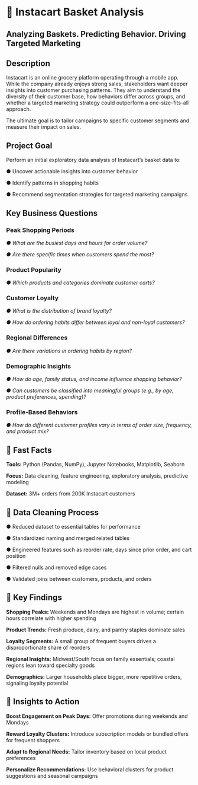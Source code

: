 # 🛒 Instacart Basket Analysis
## Analyzing Baskets. Predicting Behavior. Driving Targeted Marketing

## Description
Instacart is an online grocery platform operating through a mobile app. While the company already enjoys strong sales, stakeholders want deeper insights into customer purchasing patterns. They aim to understand the diversity of their customer base, how behaviors differ across groups, and whether a targeted marketing strategy could outperform a one-size-fits-all approach.

The ultimate goal is to tailor campaigns to specific customer segments and measure their impact on sales.

## Project Goal
Perform an initial exploratory data analysis of Instacart’s basket data to:

● Uncover actionable insights into customer behavior

● Identify patterns in shopping habits

● Recommend segmentation strategies for targeted marketing campaigns

## Key Business Questions
### Peak Shopping Periods

_● What are the busiest days and hours for order volume?_

_● Are there specific times when customers spend the most?_

### Product Popularity

_● Which products and categories dominate customer carts?_

### Customer Loyalty

_● What is the distribution of brand loyalty?_

_● How do ordering habits differ between loyal and non-loyal customers?_

### Regional Differences

_● Are there variations in ordering habits by region?_

### Demographic Insights

_● How do age, family status, and income influence shopping behavior?_

_● Can customers be classified into meaningful groups (e.g., by age, product preferences, spending)?_

### Profile-Based Behaviors

_● How do different customer profiles vary in terms of order size, frequency, and product mix?_

## 🚀 Fast Facts
**Tools:** Python (Pandas, NumPy), Jupyter Notebooks, Matplotlib, Seaborn

**Focus:** Data cleaning, feature engineering, exploratory analysis, predictive modeling

**Dataset:** 3M+ orders from 200K Instacart customers

## 🧼 Data Cleaning Process
● Reduced dataset to essential tables for performance

● Standardized naming and merged related tables

● Engineered features such as reorder rate, days since prior order, and cart position

● Filtered nulls and removed edge cases

● Validated joins between customers, products, and orders

## 🔑 Key Findings
**Shopping Peaks:** Weekends and Mondays are highest in volume; certain hours correlate with higher spending

**Product Trends:** Fresh produce, dairy, and pantry staples dominate sales

**Loyalty Segments:** A small group of frequent buyers drives a disproportionate share of reorders

**Regional Insights:** Midwest/South focus on family essentials; coastal regions lean toward specialty goods

**Demographics:** Larger households place bigger, more repetitive orders, signaling loyalty potential

## 🧠 Insights to Action
**Boost Engagement on Peak Days:** Offer promotions during weekends and Mondays

**Reward Loyalty Clusters:** Introduce subscription models or bundled offers for frequent shoppers

**Adapt to Regional Needs:** Tailor inventory based on local product preferences

**Personalize Recommendations:** Use behavioral clusters for product suggestions and seasonal campaigns
